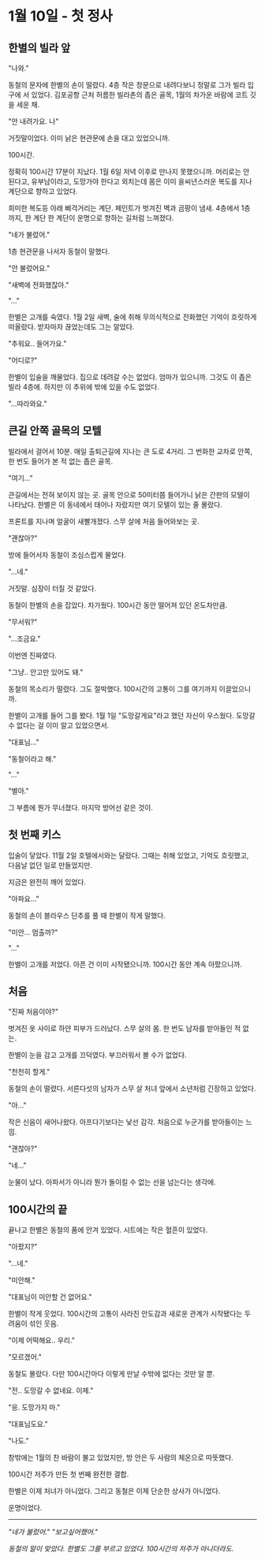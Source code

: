 # 1월 10일 - 첫 정사

## 한별의 빌라 앞

"나와."

동철의 문자에 한별의 손이 떨렸다. 4층 작은 창문으로 내려다보니 정말로 그가 빌라 입구에 서 있었다. 김포공항 근처 허름한 빌라촌의 좁은 골목, 1월의 차가운 바람에 코트 깃을 세운 채.

"안 내려가요. 나"

거짓말이었다. 이미 낡은 현관문에 손을 대고 있었으니까.

100시간.

정확히 100시간 17분이 지났다. 1월 6일 저녁 이후로 만나지 못했으니까. 머리로는 안 된다고, 유부남이라고, 도망가야 한다고 외치는데 몸은 이미 을씨년스러운 복도를 지나 계단으로 향하고 있었다.

희미한 복도등 아래 삐걱거리는 계단. 페인트가 벗겨진 벽과 곰팡이 냄새. 4층에서 1층까지, 한 계단 한 계단이 운명으로 향하는 길처럼 느껴졌다.

"네가 불렀어."

1층 현관문을 나서자 동철이 말했다.

"안 불렀어요."

"새벽에 전화했잖아."

"..."

한별은 고개를 숙였다. 1월 2일 새벽, 술에 취해 무의식적으로 전화했던 기억이 흐릿하게 떠올랐다. 받자마자 끊었는데도 그는 알았다.

"추워요.. 들어가요."

"어디로?"

한별이 입술을 깨물었다. 집으로 데려갈 수는 없었다. 엄마가 있으니까. 그것도 이 좁은 빌라 4층에. 하지만 이 추위에 밖에 있을 수도 없었다.

"...따라와요."

## 큰길 안쪽 골목의 모텔

빌라에서 걸어서 10분. 매일 출퇴근길에 지나는 큰 도로 4거리. 그 번화한 교차로 안쪽, 한 번도 들어가 본 적 없는 좁은 골목.

"여기..."

큰길에서는 전혀 보이지 않는 곳. 골목 안으로 50미터쯤 들어가니 낡은 간판의 모텔이 나타났다. 한별은 이 동네에서 태어나 자랐지만 여기 모텔이 있는 줄 몰랐다.

프론트를 지나며 얼굴이 새빨개졌다. 스무 살에 처음 들어와보는 곳.

"괜찮아?"

방에 들어서자 동철이 조심스럽게 물었다.

"...네."

거짓말. 심장이 터질 것 같았다.

동철이 한별의 손을 잡았다. 차가웠다. 100시간 동안 떨어져 있던 온도차만큼.

"무서워?"

"...조금요."

이번엔 진짜였다.

"그냥.. 안고만 있어도 돼."

동철의 목소리가 떨렸다. 그도 절박했다. 100시간의 고통이 그를 여기까지 이끌었으니까.

한별이 고개를 들어 그를 봤다. 1월 1일 "도망갈게요"라고 했던 자신이 우스웠다. 도망갈 수 없다는 걸 이미 알고 있었으면서.

"대표님..."

"동철이라고 해."

"..."

"별아."

그 부름에 뭔가 무너졌다. 마지막 방어선 같은 것이.

## 첫 번째 키스

입술이 닿았다. 11월 2일 호텔에서와는 달랐다. 그때는 취해 있었고, 기억도 흐릿했고, 다음날 없던 일로 만들었지만.

지금은 완전히 깨어 있었다.

"아파요..."

동철의 손이 블라우스 단추를 풀 때 한별이 작게 말했다.

"미안... 멈출까?"

"..."

한별이 고개를 저었다. 아픈 건 이미 시작됐으니까. 100시간 동안 계속 아팠으니까.

## 처음

"진짜 처음이야?"

벗겨진 옷 사이로 하얀 피부가 드러났다. 스무 살의 몸. 한 번도 남자를 받아들인 적 없는.

한별이 눈을 감고 고개를 끄덕였다. 부끄러워서 볼 수가 없었다.

"천천히 할게."

동철의 손이 떨렸다. 서른다섯의 남자가 스무 살 처녀 앞에서 소년처럼 긴장하고 있었다.

"아..."

작은 신음이 새어나왔다. 아프다기보다는 낯선 감각. 처음으로 누군가를 받아들이는 느낌.

"괜찮아?"

"네..."

눈물이 났다. 아파서가 아니라 뭔가 돌이킬 수 없는 선을 넘는다는 생각에.

## 100시간의 끝

끝나고 한별은 동철의 품에 안겨 있었다. 시트에는 작은 혈흔이 있었다.

"아팠지?"

"...네."

"미안해."

"대표님이 미안할 건 없어요."

한별이 작게 웃었다. 100시간의 고통이 사라진 안도감과 새로운 관계가 시작됐다는 두려움이 섞인 웃음.

"이제 어떡해요.. 우리."

"모르겠어."

동철도 몰랐다. 다만 100시간마다 이렇게 만날 수밖에 없다는 것만 알 뿐.

"전.. 도망갈 수 없네요. 이제."

"응. 도망가지 마."

"대표님도요."

"나도."

창밖에는 1월의 찬 바람이 불고 있었지만, 방 안은 두 사람의 체온으로 따뜻했다.

100시간 저주가 만든 첫 번째 완전한 결합.

한별은 이제 처녀가 아니었다. 그리고 동철은 이제 단순한 상사가 아니었다.

운명이었다.

---

*"네가 불렀어."*
*"보고싶어했어."*

*동철의 말이 맞았다. 한별도 그를 부르고 있었다.*
*100시간의 저주가 아니더라도.*
